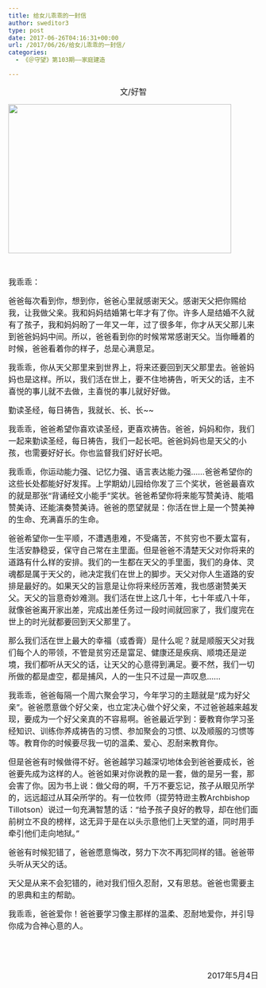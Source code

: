 ```yaml
---
title: 给女儿乖乖的一封信
author: sweditor3
type: post
date: 2017-06-26T04:16:31+00:00
url: /2017/06/26/给女儿乖乖的一封信/
categories:
  - 《＠守望》第103期——家庭建造

---
```

<p style="text-align: center;">
  <span style="font-size: 12pt;">文/好智</span>
</p>

<img class="aligncenter size-full wp-image-15523" src="http://t5.shwchurch.org/wp-content/uploads/2017/06/99.jpg" alt="" width="449" height="300" srcset="http://t5.shwchurch.org/wp-content/uploads/2017/06/99.jpg 449w, http://t5.shwchurch.org/wp-content/uploads/2017/06/99-400x267.jpg 400w" sizes="(max-width: 449px) 100vw, 449px" />

&nbsp;

<span style="font-size: 12pt;">我乖乖：</span>

<span style="font-size: 12pt;">爸爸每次看到你，想到你，爸爸心里就感谢天父。感谢天父把你赐给我，让我做父亲。我和妈妈结婚第七年才有了你。许多人是结婚不久就有了孩子，我和妈妈盼了一年又一年，过了很多年，你才从天父那儿来到爸爸妈妈中间。所以，爸爸看到你的时候常常感谢天父。当你睡着的时候，爸爸看着你的样子，总是心满意足。</span>

<span style="font-size: 12pt;">我乖乖，你从天父那里来到世界上，将来还要回到天父那里去。爸爸妈妈也是这样。所以，我们活在世上，要不住地祷告，听天父的话，主不喜悦的事儿就不去做，主喜悦的事儿就好好做。</span>

<span style="font-size: 12pt;">勤读圣经，每日祷告，我就长、长、长~~</span>

<span style="font-size: 12pt;">我乖乖，爸爸希望你喜欢读圣经，更喜欢祷告。爸爸，妈妈和你，我们一起来勤读圣经，每日祷告，我们一起长吧。爸爸妈妈也是天父的小孩，也需要好好长。你也监督我们好好长吧。</span>

<span style="font-size: 12pt;">我乖乖，你运动能力强、记忆力强、语言表达能力强……爸爸希望你的这些长处都能好好发挥。上学期幼儿园给你发了三个奖状，爸爸最喜欢的就是那张“背诵经文小能手”奖状。爸爸希望你将来能写赞美诗、能唱赞美诗、还能演奏赞美诗。爸爸的愿望就是：你活在世上是一个赞美神的生命、充满喜乐的生命。</span>

<span style="font-size: 12pt;">爸爸希望你一生平顺，不遭遇患难，不受痛苦，不贫穷也不要太富有，生活安静稳妥，保守自己常在主里面。但是爸爸不清楚天父对你将来的道路有什么样的安排。我们的一生都在天父的手里面，我们的身体、灵魂都是属于天父的，祂决定我们在世上的脚步。天父对你人生道路的安排是最好的。如果天父的旨意是让你将来经历苦难，我也感谢赞美天父。天父的旨意奇妙难测。我们活在世上这几十年，七十年或八十年，就像爸爸离开家出差，完成出差任务过一段时间就回家了，我们度完在世上的时光就都要回到天父那里了。</span>

<span style="font-size: 12pt;">那么我们活在世上最大的幸福（或香膏）是什么呢？就是顺服天父对我们每个人的带领，不管是贫穷还是富足、健康还是疾病、顺境还是逆境，我们都听从天父的话，让天父的心意得到满足。要不然，我们一切所做的都是虚空，都是捕风，人的一生只不过是一声叹息……</span>

<span style="font-size: 12pt;">我乖乖，爸爸每隔一个周六聚会学习，今年学习的主题就是“成为好父亲”。爸爸愿意做个好父亲，也立定决心做个好父亲，不过爸爸越来越发现，要成为一个好父亲真的不容易啊。爸爸最近学到：要教育你学习圣经知识、训练你养成祷告的习惯、参加聚会的习惯、以及顺服的习惯等等。教育你的时候要尽我一切的温柔、爱心、忍耐来教育你。</span>

<span style="font-size: 12pt;">但是爸爸有时候做得不好。爸爸越学习越深切地体会到爸爸要成长，爸爸要先成为这样的人。爸爸如果对你说教的是一套，做的是另一套，那会害了你。因为书上说：做父母的啊，千万不要忘记，孩子从眼见所学的，远远超过从耳朵所学的。有一位牧师（提劳特逊主教Archbishop Tillotson）说过一句充满智慧的话：“给予孩子良好的教导，却在他们面前树立不良的榜样，这无异于是在以头示意他们上天堂的道，同时用手牵引他们走向地狱。”</span>

<span style="font-size: 12pt;">爸爸有时候犯错了，爸爸愿意悔改，努力下次不再犯同样的错。爸爸带头听从天父的话。</span>

<span style="font-size: 12pt;">天父是从来不会犯错的，祂对我们恒久忍耐，又有恩慈。爸爸也需要主的恩典和主的帮助。</span>

<span style="font-size: 12pt;">我乖乖，爸爸爱你！爸爸要学习像主那样的温柔、忍耐地爱你，并引导你成为合神心意的人。</span>

&nbsp;

&nbsp;

<p style="text-align: right;">
  <span style="font-size: 12pt;">2017年5月4日</span>
</p>